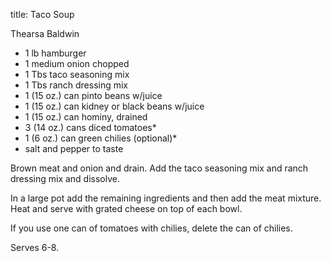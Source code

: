 title: Taco Soup

Thearsa Baldwin

* 1 lb hamburger
* 1 medium onion chopped
* 1 Tbs taco seasoning mix
* 1 Tbs ranch dressing mix
* 1 (15 oz.) can pinto beans w/juice
* 1 (15 oz.) can kidney or black beans w/juice
* 1 (15 oz.) can hominy, drained
* 3 (14 oz.) cans diced tomatoes*
* 1 (6 oz.) can green chilies (optional)*
* salt and pepper to taste

Brown meat and onion and drain.  Add the taco seasoning mix and ranch  dressing mix and dissolve.

In a large pot add the remaining ingredients and then add the meat mixture.  Heat and serve with grated cheese on top of each bowl.

If you use one can of tomatoes with chilies, delete the can of chilies.

Serves 6-8.
